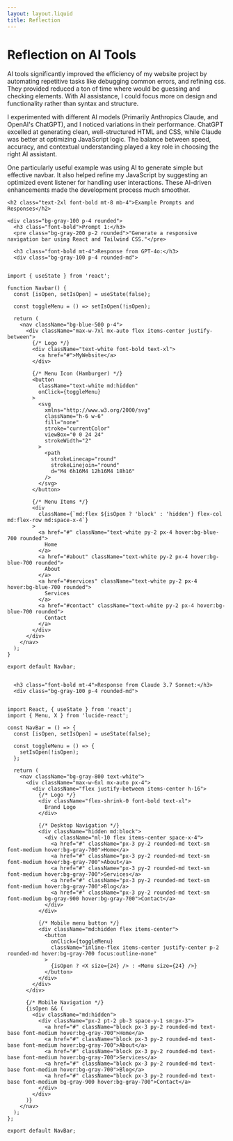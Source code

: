 ```yaml
---
layout: layout.liquid
title: Reflection
---
```


<div class="container mx-auto p-6 max-w-3xl">
  <h1 class="title">Reflection on AI Tools</h1>
  
  <div class="prose lg:prose-xl">
  <p class="description">
  AI tools significantly improved the efficiency of my website project by automating repetitive tasks like debugging common errors, and refining css. They provided reduced a ton of time where would be guessing and checking elements. With AI assistance, I could focus more on design and functionality rather than syntax and structure.
  </p>

  <p class="description">
    I experimented with different AI models (Primarily Anthropics Claude, and OpenAI's ChatGPT), and I noticed variations in their performance. ChatGPT excelled at generating clean, well-structured HTML and CSS, while Claude was better at optimizing JavaScript logic. The balance between speed, accuracy, and contextual understanding played a key role in choosing the right AI assistant.
  </p>

  <p class="description">
    One particularly useful example was using AI to generate simple but effective navbar. It also helped refine my JavaScript by suggesting an optimized event listener for handling user interactions. These AI-driven enhancements made the development process much smoother.
  </p>

    
    <h2 class="text-2xl font-bold mt-8 mb-4">Example Prompts and Responses</h2>
    
    <div class="bg-gray-100 p-4 rounded">
      <h3 class="font-bold">Prompt 1:</h3>
      <pre class="bg-gray-200 p-2 rounded">"Generate a responsive navigation bar using React and Tailwind CSS."</pre>
      
      <h3 class="font-bold mt-4">Response from GPT-4o:</h3>
      <div class="bg-gray-100 p-4 rounded-md">
  <pre class="text-sm text-gray-800"><code>
import { useState } from 'react';

function Navbar() {
  const [isOpen, setIsOpen] = useState(false);

  const toggleMenu = () => setIsOpen(!isOpen);

  return (
    &lt;nav className="bg-blue-500 p-4"&gt;
      &lt;div className="max-w-7xl mx-auto flex items-center justify-between"&gt;
        {/* Logo */}
        &lt;div className="text-white font-bold text-xl"&gt;
          &lt;a href="#"&gt;MyWebsite&lt;/a&gt;
        &lt;/div&gt;

        {/* Menu Icon (Hamburger) */}
        &lt;button
          className="text-white md:hidden"
          onClick={toggleMenu}
        &gt;
          &lt;svg
            xmlns="http://www.w3.org/2000/svg"
            className="h-6 w-6"
            fill="none"
            stroke="currentColor"
            viewBox="0 0 24 24"
            strokeWidth="2"
          &gt;
            &lt;path
              strokeLinecap="round"
              strokeLinejoin="round"
              d="M4 6h16M4 12h16M4 18h16"
            /&gt;
          &lt;/svg&gt;
        &lt;/button&gt;

        {/* Menu Items */}
        &lt;div
          className={`md:flex ${isOpen ? 'block' : 'hidden'} flex-col md:flex-row md:space-x-4`}
        &gt;
          &lt;a href="#" className="text-white py-2 px-4 hover:bg-blue-700 rounded"&gt;
            Home
          &lt;/a&gt;
          &lt;a href="#about" className="text-white py-2 px-4 hover:bg-blue-700 rounded"&gt;
            About
          &lt;/a&gt;
          &lt;a href="#services" className="text-white py-2 px-4 hover:bg-blue-700 rounded"&gt;
            Services
          &lt;/a&gt;
          &lt;a href="#contact" className="text-white py-2 px-4 hover:bg-blue-700 rounded"&gt;
            Contact
          &lt;/a&gt;
        &lt;/div&gt;
      &lt;/div&gt;
    &lt;/nav&gt;
  );
}

export default Navbar;
  </code></pre>
</div>

      
      <h3 class="font-bold mt-4">Response from Claude 3.7 Sonnet:</h3>
      <div class="bg-gray-100 p-4 rounded-md">
  <pre class="text-sm text-gray-800"><code>
import React, { useState } from 'react';
import { Menu, X } from 'lucide-react';

const NavBar = () => {
  const [isOpen, setIsOpen] = useState(false);

  const toggleMenu = () => {
    setIsOpen(!isOpen);
  };

  return (
    &lt;nav className="bg-gray-800 text-white"&gt;
      &lt;div className="max-w-6xl mx-auto px-4"&gt;
        &lt;div className="flex justify-between items-center h-16"&gt;
          {/* Logo */}
          &lt;div className="flex-shrink-0 font-bold text-xl"&gt;
            Brand Logo
          &lt;/div&gt;

          {/* Desktop Navigation */}
          &lt;div className="hidden md:block"&gt;
            &lt;div className="ml-10 flex items-center space-x-4"&gt;
              &lt;a href="#" className="px-3 py-2 rounded-md text-sm font-medium hover:bg-gray-700"&gt;Home&lt;/a&gt;
              &lt;a href="#" className="px-3 py-2 rounded-md text-sm font-medium hover:bg-gray-700"&gt;About&lt;/a&gt;
              &lt;a href="#" className="px-3 py-2 rounded-md text-sm font-medium hover:bg-gray-700"&gt;Services&lt;/a&gt;
              &lt;a href="#" className="px-3 py-2 rounded-md text-sm font-medium hover:bg-gray-700"&gt;Blog&lt;/a&gt;
              &lt;a href="#" className="px-3 py-2 rounded-md text-sm font-medium bg-gray-900 hover:bg-gray-700"&gt;Contact&lt;/a&gt;
            &lt;/div&gt;
          &lt;/div&gt;

          {/* Mobile menu button */}
          &lt;div className="md:hidden flex items-center"&gt;
            &lt;button 
              onClick={toggleMenu}
              className="inline-flex items-center justify-center p-2 rounded-md hover:bg-gray-700 focus:outline-none"
            &gt;
              {isOpen ? &lt;X size={24} /&gt; : &lt;Menu size={24} /&gt;}
            &lt;/button&gt;
          &lt;/div&gt;
        &lt;/div&gt;
      &lt;/div&gt;

      {/* Mobile Navigation */}
      {isOpen &amp;&amp; (
        &lt;div className="md:hidden"&gt;
          &lt;div className="px-2 pt-2 pb-3 space-y-1 sm:px-3"&gt;
            &lt;a href="#" className="block px-3 py-2 rounded-md text-base font-medium hover:bg-gray-700"&gt;Home&lt;/a&gt;
            &lt;a href="#" className="block px-3 py-2 rounded-md text-base font-medium hover:bg-gray-700"&gt;About&lt;/a&gt;
            &lt;a href="#" className="block px-3 py-2 rounded-md text-base font-medium hover:bg-gray-700"&gt;Services&lt;/a&gt;
            &lt;a href="#" className="block px-3 py-2 rounded-md text-base font-medium hover:bg-gray-700"&gt;Blog&lt;/a&gt;
            &lt;a href="#" className="block px-3 py-2 rounded-md text-base font-medium bg-gray-900 hover:bg-gray-700"&gt;Contact&lt;/a&gt;
          &lt;/div&gt;
        &lt;/div&gt;
      )}
    &lt;/nav&gt;
  );
};

export default NavBar;
  </code></pre>
</div>
    </div>
  </div>
</div>